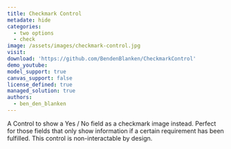 ```yaml
---
title: Checkmark Control
metadate: hide
categories:
  - two options
  - check
image: /assets/images/checkmark-control.jpg
visit: 
download: 'https://github.com/BendenBlanken/CheckmarkControl'
demo_youtube: 
model_support: true
canvas_support: false
license_defined: true
managed_solution: true
authors:
  - ben_den_blanken
---
```

A Control to show a Yes / No field as a checkmark image instead. Perfect for those fields that only show information if a certain requirement has been fulfilled. 
This control is non-interactable by design.
